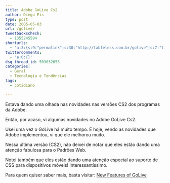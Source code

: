 ```yaml
---
title: Adobe GoLive Cs2
author: Diego Eis
type: post
date: 2005-05-03
url: /golive/
tweetbackscheck:
  - 1355245594
shorturls:
  - 'a:3:{s:9:"permalink";s:30:"http://tableless.com.br/golive";s:7:"tinyurl";s:26:"http://tinyurl.com/3gt7zco";s:4:"isgd";s:19:"http://is.gd/S134na";}'
twittercomments:
  - 'a:0:{}'
dsq_thread_id: 503032655
categories:
  - Geral
  - Tecnologia e Tendências
tags:
  - cotidiano

---
```

Estava dando uma olhada nas novidades nas versões CS2 dos programas da Adobe.
              
Então, por acaso, vi algumas novidades no Adobe GoLive Cs2. 

Usei uma vez o GoLive há muito tempo. E hoje, vendo as novidades que Adobe implementou, vi que ele melhorou muito.
              
Nessa última versão (CS2), não deixei de notar que eles estão dando uma atenção fabulosa para o Padrões Web.
              
Notei também que eles estão dando uma atenção especial ao suporte de CSS para dispositivos móveis! Interessantíssimo. 

Para quem quiser saber mais, basta visitar: [New Features of GoLive][1]

 [1]: http://www.adobe.com/products/golive/newfeatures2.html